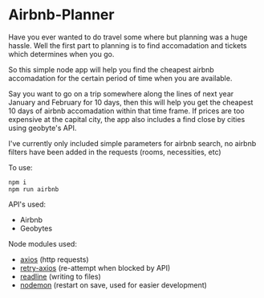 

# **Airbnb-Planner**

Have you ever wanted to do travel some where but planning was a huge hassle. Well the first part to planning is to find accomadation and tickets which determines when you go. 

So this simple node app will help you find the cheapest airbnb accomadation for the certain period of time when you are available.

 Say you want to go on a trip somewhere along the lines of next year January and February for 10 days, then this will help you get the cheapest 10 days of airbnb accomadation within that time frame. If prices are too expensive at the capital city, the app also includes a find close by cities using geobyte's API.

I've currently only included simple parameters for airbnb search, no airbnb filters have been added in the requests (rooms, necessities, etc)

To use:

    npm i
    npm run airbnb

API's used:

 - Airbnb
 - Geobytes

Node modules used:

 - [axios](https://www.npmjs.com/package/axios) (http requests)
 - [retry-axios](https://www.npmjs.com/package/retry-axios) (re-attempt when blocked by API)
 - [readline](https://www.npmjs.com/package/readline) (writing to files)
 - [nodemon](https://www.npmjs.com/package/nodemon) (restart on save, used for easier development)

